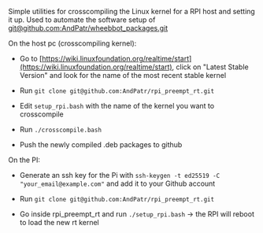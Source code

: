 
Simple utilities for crosscompiling the Linux kernel for a RPI host and setting it up.
Used to automate the software setup of [git@github.com:AndPatr/wheebbot_packages.git](git@github.com:AndPatr/wheebbot_packages.git)

On the host pc (crosscompiling kernel):

- Go to [https://wiki.linuxfoundation.org/realtime/start](https://wiki.linuxfoundation.org/realtime/start), click on "Latest Stable Version" and look for the name of the most recent stable kernel

- Run `git clone git@github.com:AndPatr/rpi_preempt_rt.git` 

- Edit `setup_rpi.bash` with the name of the kernel you want to crosscompile 

- Run `./crosscompile.bash`

- Push the newly compiled .deb packages to github 

On the PI:

- Generate an ssh key for the Pi with `ssh-keygen -t ed25519 -C "your_email@example.com"` and add it to your Github account

- Run `git clone git@github.com:AndPatr/rpi_preempt_rt.git` 
								
- Go inside rpi_preempt_rt and run `./setup_rpi.bash` &rarr; the RPI will reboot to load the new rt kernel
